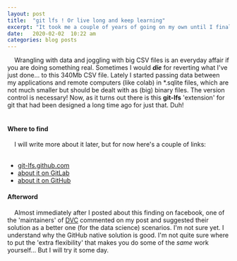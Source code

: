 ```yaml
---
layout: post
title:  "git lfs ! Or live long and keep learning"
excerpt: "It took me a couple of years of going on my own until I finally bumped into this git-lfs thingy! GitHub should have advertised it more, because it solves the main problem of bundling code/model with data."
date:   2020-02-02  10:22 am
categories: blog posts
---
```


&nbsp;&nbsp;&nbsp;&nbsp;Wrangling with data and joggling with big CSV 
files is an everyday affair if you are doing something real. Sometimes 
I would _**die**_ for reverting what I've just done... to this 340Mb CSV 
file. Lately I started passing data between my applications and remote 
computers (like colab) in *.sqlite files, which are not much smaller but 
should be dealt with as (big) binary files. The version control is necessary!
Now, as it turns out there is this **git-lfs** 'extension' for git that 
had been designed a long time ago for just that. Duh!<br><br>
#### Where to find
&nbsp;&nbsp;&nbsp;&nbsp;I will write more about it later, but for now 
here's a couple of links:<br><br>
- [git-lfs.github.com](https://git-lfs.github.com/)
- [about it on GitLab](https://docs.gitlab.com/ee/administration/lfs/manage_large_binaries_with_git_lfs.html)
- [about it on GitHub](https://help.github.com/en/github/managing-large-files/about-storage-and-bandwidth-usage)<br>

#### Afterword
&nbsp;&nbsp;&nbsp;&nbsp;Almost immediately after I posted about this finding
on facebook, one of the 'maintainers' of [DVC](https://dvc.org/) commented on
my post and suggested their solution as a better one (for the data science)
scenarios. I'm not sure yet. I understand why the GitHub native solution is
good. I'm not quite sure where to put the 'extra flexibility' that makes you
do some of the _same_ work yourself... But I will try it some day.
 

